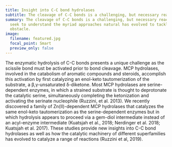 ```yaml
---
title: Insight into C-C bond hydrolases
subtitle: The cleavage of C-C bonds is a challenging, but necessary reaction.
summary: The cleavage of C-C bonds is a challenging, but necessary reaction. We
  seek to understand the myriad approaches natural has evolved to tackle this
  obstacle.
image:
  filename: featured.jpg
  focal_point: Smart
  preview_only: false
---
```

The enzymatic hydrolysis of C-C bonds presents a unique challenge as the scissile bond must be activated prior to bond cleavage. MCP hydrolases, involved in the catabolism of aromatic compounds and steroids, accomplish this activation by first catalyzing an enol-keto tautomerization of the substrate, a β,γ-unsaturated δ-diketone. Most MCP hydrolases are serine-dependent enzymes, in which a strained substrate is thought to deprotonate the catalytic serine, simultaneously completing the ketonization and activating the serinate nucleophile (Ruzzini, et al. 2013). We recently discovered a family of Zn(II)-dependent MCP hydrolases that catalyzes the same enol-keto tautomerization as the serine-dependent enzymes but in which hydrolysis appears to proceed via a gem-diol intermediate instead of an acyl-enzyme intermediate (Kuatsjah et al., 2018; Nerdinger et al. 2018; Kuatsjah et al. 2017). These studies provide new insights into C-C bond hydrolases as well as how the catalytic machinery of different superfamilies has evolved to catalyze a range of reactions (Ruzzini et al, 2019).